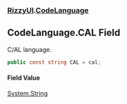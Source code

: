 ### [RizzyUI](RizzyUI 'RizzyUI').[CodeLanguage](RizzyUI.CodeLanguage 'RizzyUI.CodeLanguage')

## CodeLanguage.CAL Field

C/AL language.

```csharp
public const string CAL = cal;
```

#### Field Value
[System.String](https://docs.microsoft.com/en-us/dotnet/api/System.String 'System.String')